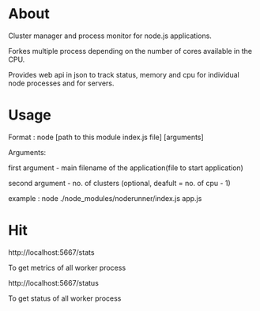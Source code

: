 About
======

Cluster manager and process monitor for node.js applications.

Forkes multiple process depending on the number of cores available in the CPU.

Provides web api in json to track status, memory and cpu for individual node processes and for servers.


Usage
======

Format : node [path to this module index.js file] [arguments]


Arguments:

first argument - main filename of the application(file to start application)

second argument - no. of clusters (optional, deafult = no. of cpu - 1)

example : node ./node_modules/noderunner/index.js app.js


Hit 
====

http://localhost:5667/stats

To get metrics of all worker process

http://localhost:5667/status 

To get status of all worker process